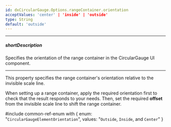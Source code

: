 ```yaml
---
id: dxCircularGauge.Options.rangeContainer.orientation
acceptValues: 'center' | 'inside' | 'outside'
type: String
default: 'outside'
---
```

---
##### shortDescription
Specifies the orientation of the range container in the CircularGauge UI component.

---
This property specifies the range container's orientation relative to the invisible scale line.

When setting up a range container, apply the required orientation first to check that the result responds to your needs. Then, set the required **offset** from the invisible scale line to shift the range container.

#include common-ref-enum with {
    enum: "`CircularGaugeElementOrientation`",
    values: "`Outside`, `Inside`, and `Center`"
}